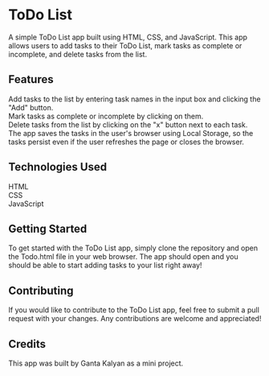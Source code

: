 # ToDo List
A simple ToDo List app built using HTML, CSS, and JavaScript. This app allows users to add tasks to their ToDo List, mark tasks as complete or incomplete, and delete tasks from the list.

## Features
Add tasks to the list by entering task names in the input box and clicking the "Add" button.    
Mark tasks as complete or incomplete by clicking on them.  
Delete tasks from the list by clicking on the "x" button next to each task.  
The app saves the tasks in the user's browser using Local Storage, so the tasks persist even if the user refreshes the page or closes the browser.  

## Technologies Used
HTML  
CSS  
JavaScript  

## Getting Started
To get started with the ToDo List app, simply clone the repository and open the Todo.html file in your web browser. The app should open and you should be able to start adding tasks to your list right away!

## Contributing
If you would like to contribute to the ToDo List app, feel free to submit a pull request with your changes. Any contributions are welcome and appreciated!

## Credits
This app was built by  Ganta Kalyan as a mini project.
